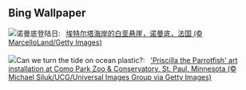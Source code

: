 ## Bing Wallpaper
![](https://www.bing.com/th?id=OHR.CliffsEtretat_ZH-CN9911283373_UHD.jpg&w=1000)诺曼底登陆日:&nbsp;&ensp;[埃特尔塔海岸的白垩悬崖，诺曼底，法国 (© MarcelloLand/Getty Images)](https://www.bing.com/th?id=OHR.CliffsEtretat_ZH-CN9911283373_UHD.jpg)
<br><br/>
![](https://www.bing.com/th?id=OHR.PlasticParrotfish_EN-US8059787303_UHD.jpg&w=1000)Can we turn the tide on ocean plastic?:&nbsp;&ensp;['Priscilla the Parrotfish' art installation at Como Park Zoo & Conservatory, St. Paul, Minnesota (© Michael Siluk/UCG/Universal Images Group via Getty Images)](https://www.bing.com/th?id=OHR.PlasticParrotfish_EN-US8059787303_UHD.jpg)
<br><br/>
